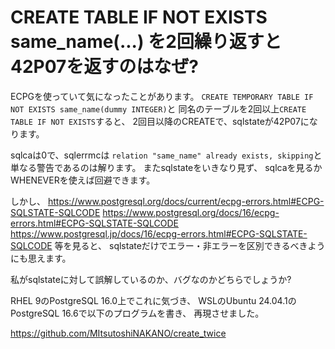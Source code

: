 # CREATE TABLE IF NOT EXISTS same_name(...) を2回繰り返すと42P07を返すのはなぜ?

ECPGを使っていて気になったことがあります。
`CREATE TEMPORARY TABLE IF NOT EXISTS same_name(dummy INTEGER)`と
同名のテーブルを2回以上`CREATE TABLE IF NOT EXISTS`すると、
2回目以降のCREATEで、sqlstateが42P07になります。

sqlcaは0で、sqlerrmcは
`relation "same_name" already exists, skipping`と
単なる警告であるのは解ります。
またsqlstateをいきなり見ず、
sqlcaを見るかWHENEVERを使えば回避できます。

しかし、
<https://www.postgresql.org/docs/current/ecpg-errors.html#ECPG-SQLSTATE-SQLCODE>
<https://www.postgresql.org/docs/16/ecpg-errors.html#ECPG-SQLSTATE-SQLCODE>
<https://www.postgresql.jp/docs/16/ecpg-errors.html#ECPG-SQLSTATE-SQLCODE>
等を見ると、
sqlstateだけでエラー・非エラーを区別できるべきようにも思えます。

私がsqlstateに対して誤解しているのか、バグなのかどちらでしょうか?

RHEL 9のPostgreSQL 16.0上でこれに気づき、
WSLのUbuntu 24.04.1のPostgreSQL 16.6で以下のプログラムを書き、
再現させました。

<https://github.com/MItsutoshiNAKANO/create_twice>
